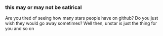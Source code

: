 ### this may or may not be satirical

Are you tired of seeing how many stars people have on github? Do you just wish they would go away sometimes? Well then, unstar is just the thing for you and so on